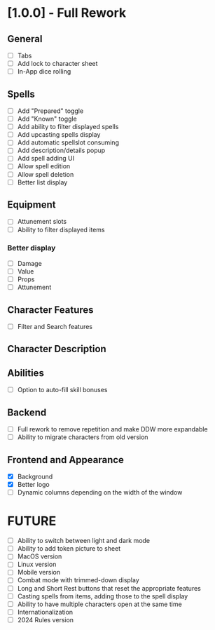 # [1.0.0] - Full Rework

## General

- [ ] Tabs
- [ ] Add lock to character sheet
- [ ] In-App dice rolling

## Spells

- [ ] Add "Prepared" toggle
- [ ] Add "Known" toggle
- [ ] Add ability to filter displayed spells
- [ ] Add upcasting spells display
- [ ] Add automatic spellslot consuming
- [ ] Add description/details popup
- [ ] Add spell adding UI
- [ ] Allow spell edition
- [ ] Allow spell deletion
- [ ] Better list display

## Equipment

- [ ] Attunement slots
- [ ] Ability to filter displayed items

### Better display

- [ ] Damage
- [ ] Value
- [ ] Props
- [ ] Attunement

## Character Features

- [ ] Filter and Search features

## Character Description

## Abilities

- [ ] Option to auto-fill skill bonuses

## Backend

- [ ] Full rework to remove repetition and make DDW more expandable
- [ ] Ability to migrate characters from old version

## Frontend and Appearance

- [x] Background
- [x] Better logo
- [ ] Dynamic columns depending on the width of the window

# FUTURE

- [ ] Ability to switch between light and dark mode
- [ ] Ability to add token picture to sheet
- [ ] MacOS version
- [ ] Linux version
- [ ] Mobile version
- [ ] Combat mode with trimmed-down display
- [ ] Long and Short Rest buttons that reset the appropriate features
- [ ] Casting spells from items, adding those to the spell display
- [ ] Ability to have multiple characters open at the same time
- [ ] Internationalization
- [ ] 2024 Rules version
